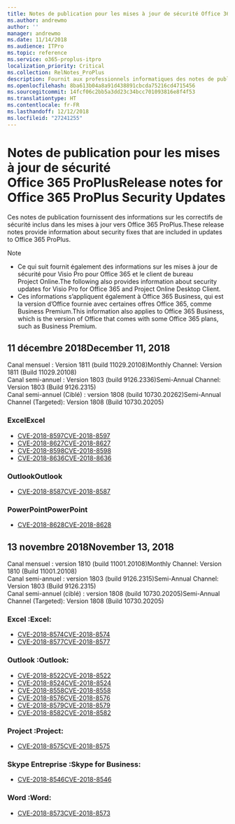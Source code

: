 ```yaml
---
title: Notes de publication pour les mises à jour de sécurité Office 365 ProPlus
ms.author: andrewmo
author: ''
manager: andrewmo
ms.date: 11/14/2018
ms.audience: ITPro
ms.topic: reference
ms.service: o365-proplus-itpro
localization_priority: Critical
ms.collection: RelNotes_ProPlus
description: Fournit aux professionnels informatiques des notes de publication pour les mises à jour de sécurité Office 365 ProPlus
ms.openlocfilehash: 8ba613b04a8a91d438891cbcda75216cd4715456
ms.sourcegitcommit: 14fcf06c2bb5a3dd23c34bcc701093816e8f4f53
ms.translationtype: HT
ms.contentlocale: fr-FR
ms.lasthandoff: 12/12/2018
ms.locfileid: "27241255"
---
```

# <a name="release-notes-for-office-365-proplus-security-updates"></a><span data-ttu-id="54a05-103">Notes de publication pour les mises à jour de sécurité Office 365 ProPlus</span><span class="sxs-lookup"><span data-stu-id="54a05-103">Release notes for Office 365 ProPlus Security Updates</span></span>

<span data-ttu-id="54a05-104">Ces notes de publication fournissent des informations sur les correctifs de sécurité inclus dans les mises à jour vers Office 365 ProPlus.</span><span class="sxs-lookup"><span data-stu-id="54a05-104">These release notes provide information about security fixes that are included in updates to Office 365 ProPlus.</span></span>
 
> [!NOTE]
> - <span data-ttu-id="54a05-105">Ce qui suit fournit également des informations sur les mises à jour de sécurité pour Visio Pro pour Office 365 et le client de bureau Project Online.</span><span class="sxs-lookup"><span data-stu-id="54a05-105">The following also provides information about security updates for Visio Pro for Office 365 and Project Online Desktop Client.</span></span>
> - <span data-ttu-id="54a05-106">Ces informations s’appliquent également à Office 365 Business, qui est la version d’Office fournie avec certaines offres Office 365, comme Business Premium.</span><span class="sxs-lookup"><span data-stu-id="54a05-106">This information also applies to Office 365 Business, which is the version of Office that comes with some Office 365 plans, such as Business Premium.</span></span>
## <a name="december-11-2018"></a><span data-ttu-id="54a05-107">11 décembre 2018</span><span class="sxs-lookup"><span data-stu-id="54a05-107">December 11, 2018</span></span>
<span data-ttu-id="54a05-108">Canal mensuel : Version 1811 (build 11029.20108)</span><span class="sxs-lookup"><span data-stu-id="54a05-108">Monthly Channel: Version 1811 (Build 11029.20108)</span></span>  
<span data-ttu-id="54a05-109">Canal semi-annuel : Version 1803 (build 9126.2336)</span><span class="sxs-lookup"><span data-stu-id="54a05-109">Semi-Annual Channel: Version 1803 (Build 9126.2315)</span></span>  
<span data-ttu-id="54a05-110">Canal semi-annuel (Ciblé) : version 1808 (build 10730.20262)</span><span class="sxs-lookup"><span data-stu-id="54a05-110">Semi-Annual Channel (Targeted): Version 1808 (Build 10730.20205)</span></span>  

### <a name="excel"></a><span data-ttu-id="54a05-111">Excel</span><span class="sxs-lookup"><span data-stu-id="54a05-111">Excel</span></span>

-   [<span data-ttu-id="54a05-112">CVE-2018-8597</span><span class="sxs-lookup"><span data-stu-id="54a05-112">CVE-2018-8597</span></span>](https://portal.msrc.microsoft.com/fr-FR/security-guidance/advisory/CVE-2018-8597)
-   [<span data-ttu-id="54a05-113">CVE-2018-8627</span><span class="sxs-lookup"><span data-stu-id="54a05-113">CVE-2018-8627</span></span>](https://portal.msrc.microsoft.com/fr-FR/security-guidance/advisory/CVE-2018-8627)
-   [<span data-ttu-id="54a05-114">CVE-2018-8598</span><span class="sxs-lookup"><span data-stu-id="54a05-114">CVE-2018-8598</span></span>](https://portal.msrc.microsoft.com/fr-FR/security-guidance/advisory/CVE-2018-8598)
-   [<span data-ttu-id="54a05-115">CVE-2018-8636</span><span class="sxs-lookup"><span data-stu-id="54a05-115">CVE-2018-8636</span></span>](https://portal.msrc.microsoft.com/fr-FR/security-guidance/advisory/CVE-2018-8636)

### <a name="outlook"></a><span data-ttu-id="54a05-116">Outlook</span><span class="sxs-lookup"><span data-stu-id="54a05-116">Outlook</span></span>

-   [<span data-ttu-id="54a05-117">CVE-2018-8587</span><span class="sxs-lookup"><span data-stu-id="54a05-117">CVE-2018-8587</span></span>](https://portal.msrc.microsoft.com/fr-FR/security-guidance/advisory/CVE-2018-8587)

### <a name="powerpoint"></a><span data-ttu-id="54a05-118">PowerPoint</span><span class="sxs-lookup"><span data-stu-id="54a05-118">PowerPoint</span></span>

-   [<span data-ttu-id="54a05-119">CVE-2018-8628</span><span class="sxs-lookup"><span data-stu-id="54a05-119">CVE-2018-8628</span></span>](https://portal.msrc.microsoft.com/fr-FR/security-guidance/advisory/CVE-2018-8628)

## <a name="november-13-2018"></a><span data-ttu-id="54a05-120">13 novembre 2018</span><span class="sxs-lookup"><span data-stu-id="54a05-120">November 13, 2018</span></span>
<span data-ttu-id="54a05-121">Canal mensuel : version 1810 (build 11001.20108)</span><span class="sxs-lookup"><span data-stu-id="54a05-121">Monthly Channel: Version 1810 (Build 11001.20108)</span></span>  
<span data-ttu-id="54a05-122">Canal semi-annuel : version 1803 (build 9126.2315)</span><span class="sxs-lookup"><span data-stu-id="54a05-122">Semi-Annual Channel: Version 1803 (Build 9126.2315)</span></span>  
<span data-ttu-id="54a05-123">Canal semi-annuel (ciblé) : version 1808 (build 10730.20205)</span><span class="sxs-lookup"><span data-stu-id="54a05-123">Semi-Annual Channel (Targeted): Version 1808 (Build 10730.20205)</span></span>  

### <a name="excel"></a><span data-ttu-id="54a05-124">Excel :</span><span class="sxs-lookup"><span data-stu-id="54a05-124">Excel:</span></span>

-   [<span data-ttu-id="54a05-125">CVE-2018-8574</span><span class="sxs-lookup"><span data-stu-id="54a05-125">CVE-2018-8574</span></span>](https://portal.msrc.microsoft.com/fr-FR/security-guidance/advisory/CVE-2018-8574)
-   [<span data-ttu-id="54a05-126">CVE-2018-8577</span><span class="sxs-lookup"><span data-stu-id="54a05-126">CVE-2018-8577</span></span>](https://portal.msrc.microsoft.com/fr-FR/security-guidance/advisory/CVE-2018-8577)

### <a name="outlook"></a><span data-ttu-id="54a05-127">Outlook :</span><span class="sxs-lookup"><span data-stu-id="54a05-127">Outlook:</span></span>

-   [<span data-ttu-id="54a05-128">CVE-2018-8522</span><span class="sxs-lookup"><span data-stu-id="54a05-128">CVE-2018-8522</span></span>](https://portal.msrc.microsoft.com/fr-FR/security-guidance/advisory/CVE-2018-8522)
-   [<span data-ttu-id="54a05-129">CVE-2018-8524</span><span class="sxs-lookup"><span data-stu-id="54a05-129">CVE-2018-8524</span></span>](https://portal.msrc.microsoft.com/fr-FR/security-guidance/advisory/CVE-2018-8524)
-   [<span data-ttu-id="54a05-130">CVE-2018-8558</span><span class="sxs-lookup"><span data-stu-id="54a05-130">CVE-2018-8558</span></span>](https://portal.msrc.microsoft.com/fr-FR/security-guidance/advisory/CVE-2018-8558)
-   [<span data-ttu-id="54a05-131">CVE-2018-8576</span><span class="sxs-lookup"><span data-stu-id="54a05-131">CVE-2018-8576</span></span>](https://portal.msrc.microsoft.com/fr-FR/security-guidance/advisory/CVE-2018-8576)
-   [<span data-ttu-id="54a05-132">CVE-2018-8579</span><span class="sxs-lookup"><span data-stu-id="54a05-132">CVE-2018-8579</span></span>](https://portal.msrc.microsoft.com/fr-FR/security-guidance/advisory/CVE-2018-8579)
-   [<span data-ttu-id="54a05-133">CVE-2018-8582</span><span class="sxs-lookup"><span data-stu-id="54a05-133">CVE-2018-8582</span></span>](https://portal.msrc.microsoft.com/fr-FR/security-guidance/advisory/CVE-2018-8582)

### <a name="project"></a><span data-ttu-id="54a05-134">Project :</span><span class="sxs-lookup"><span data-stu-id="54a05-134">Project:</span></span>

-   [<span data-ttu-id="54a05-135">CVE-2018-8575</span><span class="sxs-lookup"><span data-stu-id="54a05-135">CVE-2018-8575</span></span>](https://portal.msrc.microsoft.com/fr-FR/security-guidance/advisory/CVE-2018-8575)

### <a name="skype-for-business"></a><span data-ttu-id="54a05-136">Skype Entreprise :</span><span class="sxs-lookup"><span data-stu-id="54a05-136">Skype for Business:</span></span>

-   [<span data-ttu-id="54a05-137">CVE-2018-8546</span><span class="sxs-lookup"><span data-stu-id="54a05-137">CVE-2018-8546</span></span>](https://portal.msrc.microsoft.com/fr-FR/security-guidance/advisory/CVE-2018-8546)

### <a name="word"></a><span data-ttu-id="54a05-138">Word :</span><span class="sxs-lookup"><span data-stu-id="54a05-138">Word:</span></span>

-   [<span data-ttu-id="54a05-139">CVE-2018-8573</span><span class="sxs-lookup"><span data-stu-id="54a05-139">CVE-2018-8573</span></span>](https://portal.msrc.microsoft.com/fr-FR/security-guidance/advisory/CVE-2018-8573)